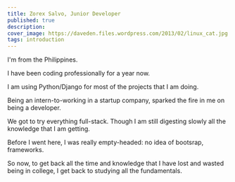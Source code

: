 ```yaml
---
title: Zorex Salvo, Junior Developer
published: true
description: 
cover_image: https://daveden.files.wordpress.com/2013/02/linux_cat.jpg
tags: introduction
---
```

I'm from the Philippines.


I have been coding professionally for a year now.


I am using Python/Django for most of the projects that I am doing.


Being an intern-to-working in a startup company, sparked the fire in me on being a developer.


We got to try everything full-stack. Though I am still digesting slowly all the knowledge that I am getting.


Before I went here, I was really empty-headed: no idea of bootsrap, frameworks.


So now, to get back all the time and knowledge that I have lost and wasted being in college, I get back to studying all the fundamentals.
